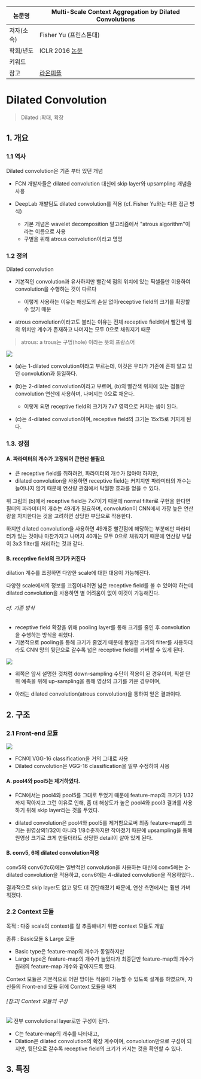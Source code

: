 |논문명|Multi-Scale Context Aggregation by Dilated Convolutions|
|-|-|
|저자(소속)|Fisher Yu (프린스톤대)|
|학회/년도|ICLR 2016 [논문](https://arxiv.org/abs/1511.07122)|
|키워드| |
|참고|[라온피플](http://laonple.blog.me/221019319607)|


# Dilated Convolution

> Dilated :확대, 확장

## 1. 개요 

### 1.1 역사
Dilated convolution은 기존 부터 있던 개념 

- FCN 개발자들은 dilated convolution 대신에 skip layer와 upsampling 개념을 사용

- DeepLab 개발팀도 dilated convolution를 적용 (cf. Fisher Yu와는 다른 접근 방식)
    - 기본 개념은 wavelet decomposition 알고리즘에서 "atrous algorithm"이라는 이름으로 사용
    - 구별을 위해 atrous convolution이라고 명명

### 1.2 정의

Dilated convolution
- 기본적인 convolution과 유사하지만 빨간색 점의 위치에 있는 픽셀들만 이용하여 convolution을 수행하는 것이 다르다
    - 이렇게 사용하는 이유는 해상도의 손실 없이receptive field의 크기를 확장할 수 있기 때문
    
- atrous convolution이라고도 불리는 이유는 전체 receptive field에서 빨간색 점의 위치만 계수가 존재하고 나머지는 모두 0으로 채워지기 때문

> atrous: a trous는 구멍(hole) 이라는 뜻의 프랑스어

![](http://i.imgur.com/Zn8jAjF.png)

- (a)는 1-dilated convolution이라고 부르는데, 이것은 우리가 기존에 흔히 알고 있던 convolution과 동일하다. 

- (b)는 2-dilated convolution이라고 부르며, (b)의 빨간색 위치에 있는 점들만 convolution 연산에 사용하며, 나머지는 0으로 채운다. 
    - 이렇게 되면 receptive field의 크기가 7x7 영역으로 커지는 셈이 된다. 

- (c)는 4-dilated convolution이며, receptive field의 크기는 15x15로 커지게 된다.

### 1.3. 장점 

#### A. 파라미터의 개수가 고정되어 큰연산 불필요 
- 큰 receptive field를 취하려면, 파라미터의 개수가 많아야 하지만, 
- dilated convolution을 사용하면 receptive field는 커지지만 파라미터의 개수는 늘어나지 않기 때문에 연산량 관점에서 탁월한 효과를 얻을 수 있다.

위 그림의 (b)에서 receptive field는 7x7이기 때문에 normal filter로 구현을 한다면 필터의 파라미터의 개수는 49개가 필요하며, convolution이 CNN에서 가장 높은 연산량을 차지한다는 것을 고려하면 상당한 부담으로 작용한다. 

하지만 dilated convolution을 사용하면 49개중 빨간점에 해당하는 부분에만 파라미터가 있는 것이나 마찬가지고 나머지 40개는 모두 0으로 채워지기 때문에 연산량 부담이 3x3 filter를 처리하는 것과 같다.

#### B. receptive field의 크기가 커진다
dilation 계수를 조정하면 다양한 scale에 대한 대응이 가능해진다. 

다양한 scale에서의 정보를 끄집어내려면 넓은 receptive field를 볼 수 있어야 하는데 dilated convolution을 사용하면 별 어려움이 없이 이것이 가능해진다.

###### cf. 기존 방식
- receptive field 확장을 위해 pooling layer를 통해 크기를 줄인 후 convolution을 수행하는 방식을 취했다. 
- 기본적으로 pooling을 통해 크기가 줄었기 때문에 동일한 크기의 filter를 사용하더라도 CNN 망의 뒷단으로 갈수록 넓은 receptive field를 커버할 수 있게 된다.


![](http://i.imgur.com/yAKj2LP.png)

- 위쪽은 앞서 설명한 것처럼 down-sampling 수단이 적용이 된 경우이며, 픽셀 단위 예측을 위해 up-sampling을 통해 영상의 크기를 키운 경우이며, 

- 아래는 dilated convolution(atrous convolution)을 통하여 얻은 결과이다. 

## 2. 구조

### 2.1 Front-end 모듈

![](http://i.imgur.com/EhHZvpV.png)

- FCN이 VGG-16 classification을 거의 그대로 사용
- Dilated convolution은 VGG-16 classification을 일부 수정하여 사용 

#### A. pool4와 pool5는 제거하였다. 

- FCN에서는 pool4와 pool5를 그대로 두었기 때문에 feature-map의 크기가 1/32까지 작아지고 그런 이유로 인해, 좀 더 해상도가 높은 pool4와 pool3 결과를 사용하기 위해 skip layer라는 것을 두었다.

- dilated convolution은 pool4와 pool5를 제거함으로써 최종 feature-map의 크기는 원영상의1/32이 아니라 1/8수준까지만 작아졌기 때문에 upsampling을 통해 원영상 크기로 크게 만들더라도 상당한 detail이 살아 있게 된다.


#### B. conv5, 6에 dilated convolution적용

conv5와 conv6(fc6)에는 일반적인 convolution을 사용하는 대신에 conv5에는 2-dilated convolution을 적용하고, conv6에는 4-dilated convolution을 적용하였다..


결과적으로 skip layer도 없고 망도 더 간단해졌기 때문에, 연산 측면에서는 훨씬 가벼워졌다. 

### 2.2 Context 모듈 

목적 : 다중 scale의 context를 잘 추출해내기 위한 context 모듈도 개발

종류 :  Basic모듈 & Large 모듈
- Basic type은 feature-map의 개수가 동일하지만 
- Large type은 feature-map의 개수가 늘었다가 최종단만 feature-map의 개수가 원래의 feature-map 개수와 같아지도록 했다.

Context 모듈은 기본적으로 어떤 망이든 적용이 가능할 수 있도록 설계를 하였으며, 자신들의 Front-end 모듈 뒤에 Context 모듈을 배치

###### [참고] Context 모듈의 구성

![](http://i.imgur.com/4lFeQ4k.png)
전부 convolutional layer로만 구성이 된다. 
- C는 feature-map의 개수를 나타내고, 
- Dilation은 dilated convolution의 확장 계수이며, convolution만으로 구성이 되지만, 뒷단으로 갈수록 receptive field의 크기가 커지는 것을 확인할 수 있다.



## 3. 특징 





